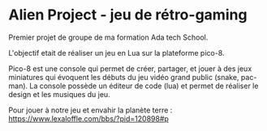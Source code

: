 # Alien Project - jeu de rétro-gaming

Premier projet de groupe de ma formation Ada tech School. 

L'objectif etait de réaliser un jeu en Lua sur la plateforme pico-8.

Pico-8 est une console qui permet de créer, partager, et jouer à des jeux miniatures qui évoquent les débuts du jeu vidéo grand public (snake, pac-man).
La console possède un éditeur de code (lua) et permet de réaliser le design et les musiques du jeu.

Pour jouer à notre jeu et envahir la planète terre : https://www.lexaloffle.com/bbs/?pid=120898#p
